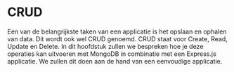 # CRUD

Een van de belangrijkste taken van een applicatie is het opslaan en ophalen van data. Dit wordt ook wel CRUD genoemd. CRUD staat voor Create, Read, Update en Delete. In dit hoofdstuk zullen we bespreken hoe je deze operaties kan uitvoeren met MongoDB in combinatie met een Express.js applicatie. We zullen dit doen aan de hand van een eenvoudige applicatie.